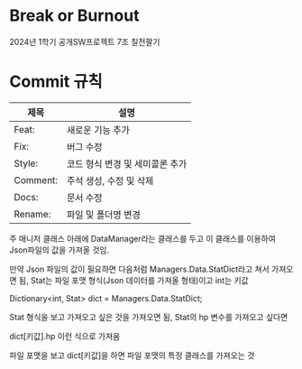 # Break or Burnout
2024년 1학기 공개SW프로젝트 7조 칠전팔기

# Commit 규칙
|제목|설명|
|---|---|
|Feat:|새로운 기능 추가|
|Fix:|버그 수정|
|Style:|코드 형식 변경 및 세미콜론 추가|
|Comment:|주석 생성, 수정 및 삭제|
|Docs:|문서 수정|
|Rename:|파일 및 폴더명 변경|

주 매니저 클래스 아래에 DataManager라는 클래스를 두고 이 클래스를 이용하여 Json파일의 값을 가져올 것임. 

만약 Json 파일의 값이 필요하면 다음처럼 Managers.Data.StatDict라고 쳐서 가져오면 됨, Stat는 파일 포맷 형식(Json 데이터를 가져올 형태)이고 int는 키값

Dictionary<int, Stat> dict = Managers.Data.StatDict;

Stat 형식을 보고 가져오고 싶은 것을 가져오면 됨, Stat의 hp 변수를 가져오고 싶다면

dict[키값].hp 이런 식으로 가져옴

파일 포맷을 보고 dict[키값]을 하면 파일 포맷의 특정 클래스를 가져오는 것
